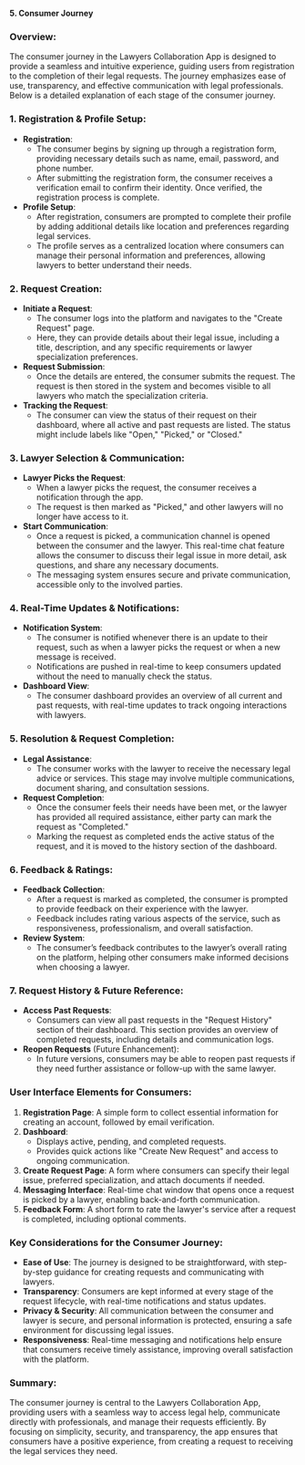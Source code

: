 **5. Consumer Journey**

### Overview:
The consumer journey in the Lawyers Collaboration App is designed to provide a seamless and intuitive experience, guiding users from registration to the completion of their legal requests. The journey emphasizes ease of use, transparency, and effective communication with legal professionals. Below is a detailed explanation of each stage of the consumer journey.

### 1. Registration & Profile Setup:
- **Registration**:
  - The consumer begins by signing up through a registration form, providing necessary details such as name, email, password, and phone number.
  - After submitting the registration form, the consumer receives a verification email to confirm their identity. Once verified, the registration process is complete.
- **Profile Setup**:
  - After registration, consumers are prompted to complete their profile by adding additional details like location and preferences regarding legal services.
  - The profile serves as a centralized location where consumers can manage their personal information and preferences, allowing lawyers to better understand their needs.

### 2. Request Creation:
- **Initiate a Request**:
  - The consumer logs into the platform and navigates to the "Create Request" page.
  - Here, they can provide details about their legal issue, including a title, description, and any specific requirements or lawyer specialization preferences.
- **Request Submission**:
  - Once the details are entered, the consumer submits the request. The request is then stored in the system and becomes visible to all lawyers who match the specialization criteria.
- **Tracking the Request**:
  - The consumer can view the status of their request on their dashboard, where all active and past requests are listed. The status might include labels like "Open," "Picked," or "Closed."

### 3. Lawyer Selection & Communication:
- **Lawyer Picks the Request**:
  - When a lawyer picks the request, the consumer receives a notification through the app.
  - The request is then marked as "Picked," and other lawyers will no longer have access to it.
- **Start Communication**:
  - Once a request is picked, a communication channel is opened between the consumer and the lawyer. This real-time chat feature allows the consumer to discuss their legal issue in more detail, ask questions, and share any necessary documents.
  - The messaging system ensures secure and private communication, accessible only to the involved parties.

### 4. Real-Time Updates & Notifications:
- **Notification System**:
  - The consumer is notified whenever there is an update to their request, such as when a lawyer picks the request or when a new message is received.
  - Notifications are pushed in real-time to keep consumers updated without the need to manually check the status.
- **Dashboard View**:
  - The consumer dashboard provides an overview of all current and past requests, with real-time updates to track ongoing interactions with lawyers.

### 5. Resolution & Request Completion:
- **Legal Assistance**:
  - The consumer works with the lawyer to receive the necessary legal advice or services. This stage may involve multiple communications, document sharing, and consultation sessions.
- **Request Completion**:
  - Once the consumer feels their needs have been met, or the lawyer has provided all required assistance, either party can mark the request as "Completed."
  - Marking the request as completed ends the active status of the request, and it is moved to the history section of the dashboard.

### 6. Feedback & Ratings:
- **Feedback Collection**:
  - After a request is marked as completed, the consumer is prompted to provide feedback on their experience with the lawyer.
  - Feedback includes rating various aspects of the service, such as responsiveness, professionalism, and overall satisfaction.
- **Review System**:
  - The consumer’s feedback contributes to the lawyer’s overall rating on the platform, helping other consumers make informed decisions when choosing a lawyer.

### 7. Request History & Future Reference:
- **Access Past Requests**:
  - Consumers can view all past requests in the "Request History" section of their dashboard. This section provides an overview of completed requests, including details and communication logs.
- **Reopen Requests** (Future Enhancement):
  - In future versions, consumers may be able to reopen past requests if they need further assistance or follow-up with the same lawyer.

### User Interface Elements for Consumers:
1. **Registration Page**: A simple form to collect essential information for creating an account, followed by email verification.
2. **Dashboard**:
   - Displays active, pending, and completed requests.
   - Provides quick actions like "Create New Request" and access to ongoing communication.
3. **Create Request Page**: A form where consumers can specify their legal issue, preferred specialization, and attach documents if needed.
4. **Messaging Interface**: Real-time chat window that opens once a request is picked by a lawyer, enabling back-and-forth communication.
5. **Feedback Form**: A short form to rate the lawyer's service after a request is completed, including optional comments.

### Key Considerations for the Consumer Journey:
- **Ease of Use**: The journey is designed to be straightforward, with step-by-step guidance for creating requests and communicating with lawyers.
- **Transparency**: Consumers are kept informed at every stage of the request lifecycle, with real-time notifications and status updates.
- **Privacy & Security**: All communication between the consumer and lawyer is secure, and personal information is protected, ensuring a safe environment for discussing legal issues.
- **Responsiveness**: Real-time messaging and notifications help ensure that consumers receive timely assistance, improving overall satisfaction with the platform.

### Summary:
The consumer journey is central to the Lawyers Collaboration App, providing users with a seamless way to access legal help, communicate directly with professionals, and manage their requests efficiently. By focusing on simplicity, security, and transparency, the app ensures that consumers have a positive experience, from creating a request to receiving the legal services they need.

